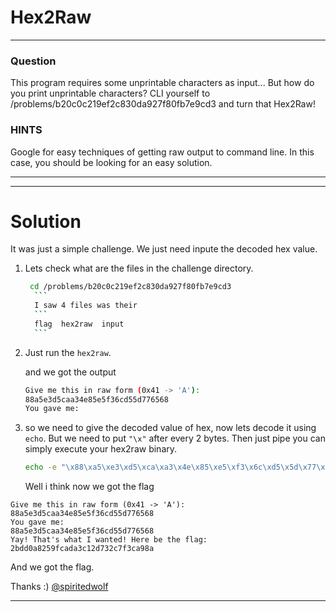 # Hex2Raw 
---
### Question

This program requires some unprintable characters as input... But how do you print unprintable characters? CLI yourself to /problems/b20c0c219ef2c830da927f80fb7e9cd3 and turn that Hex2Raw!

### HINTS

Google for easy techniques of getting raw output to command line. In this case, you should be looking for an easy solution.

---

---
# Solution

It was just a simple challenge. We just need inpute the decoded hex value. 

1. Lets check what are the files in the challenge directory.
      ```bash
       cd /problems/b20c0c219ef2c830da927f80fb7e9cd3
        ```
        I saw 4 files was their 
        ```
        flag  hex2raw  input
        ```
2. Just run the ```hex2raw```.

    and we got the output
    ```bash
    Give me this in raw form (0x41 -> 'A'):
    88a5e3d5caa34e85e5f36cd55d776568
    You gave me:
    ```

3. so we need to give the decoded value of hex, now lets decode it using ```echo```. But we need to put ```"\x"``` after every 2 bytes. Then just pipe you can simply execute your hex2raw binary.
   ```bash
   echo -e "\x88\xa5\xe3\xd5\xca\xa3\x4e\x85\xe5\xf3\x6c\xd5\x5d\x77\x65\x68"| ./hex2raw
   ```
    Well i think now we got the flag
    
  ```
  Give me this in raw form (0x41 -> 'A'):
  88a5e3d5caa34e85e5f36cd55d776568
  You gave me:
  88a5e3d5caa34e85e5f36cd55d776568
  Yay! That's what I wanted! Here be the flag:
  2bdd0a8259fcada3c12d732c7f3ca98a
  ```
   And we got the flag.

   Thanks :) 
   [@spiritedwolf](github.com/spiritedwolf)

---
